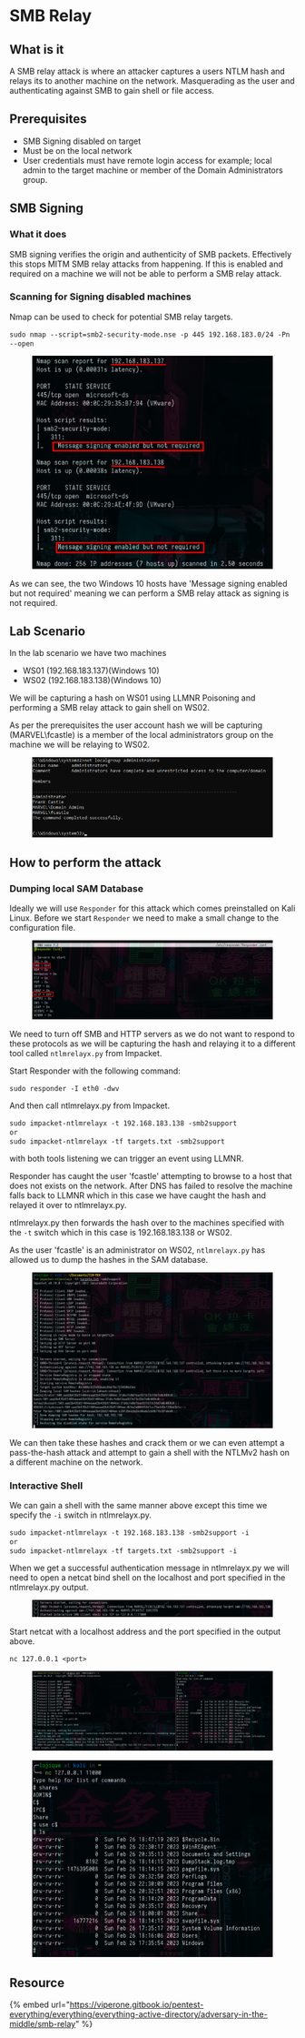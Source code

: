 # SMB Relay

## What is it

A SMB relay attack is where an attacker captures a users NTLM hash and relays its to another machine on the network. Masquerading as the user and authenticating against SMB to gain shell or file access.

## Prerequisites

* SMB Signing disabled on target
* Must be on the local network
* User credentials must have remote login access for example; local admin to the target machine or member of the Domain Administrators group.

## SMB Signing

### What it does

SMB signing verifies the origin and authenticity of SMB packets. Effectively this stops MITM SMB relay attacks from happening. If this is enabled and required on a machine we will not be able to perform a SMB relay attack.

### Scanning for Signing disabled machines

Nmap can be used to check for potential SMB relay targets.&#x20;

```
sudo nmap --script=smb2-security-mode.nse -p 445 192.168.183.0/24 -Pn --open
```

<figure><img src="../../../.gitbook/assets/image (5).png" alt=""><figcaption></figcaption></figure>

As we can see, the two Windows 10 hosts have 'Message signing enabled but not required' meaning we can perform a SMB relay attack as signing is not required.

## Lab Scenario

In the lab scenario we have two machines

* WS01 (192.168.183.137)(Windows 10)
* WS02 (192.168.183.138)(Windows 10)

We will be capturing a hash on WS01 using LLMNR Poisoning and performing a SMB relay attack to gain shell on WS02.

As per the prerequisites the user account hash we will be capturing (MARVEL\fcastle) is a member of the local administrators group on the machine we will be relaying to WS02.

<figure><img src="../../../.gitbook/assets/image (6).png" alt=""><figcaption></figcaption></figure>

## How to perform the attack

### Dumping local SAM Database

Ideally we will use `Responder` for this attack which comes preinstalled on Kali Linux. Before we start `Responder` we need to make a small change to the configuration file.

<figure><img src="../../../.gitbook/assets/image (2) (1).png" alt=""><figcaption></figcaption></figure>

We need to turn off SMB and HTTP servers as we do not want to respond to these protocols as we will be capturing the hash and relaying it to a different tool called `ntlmrelayx.py` from Impacket.

Start Responder with the following command:

```
sudo responder -I eth0 -dwv
```

And then call ntlmrelayx.py from Impacket.

```
sudo impacket-ntlmrelayx -t 192.168.183.138 -smb2support
or
sudo impacket-ntlmrelayx -tf targets.txt -smb2support
```

with both tools listening we can trigger an event using LLMNR.

Responder has caught the user 'fcastle' attempting to browse to a host that does not exists on the network. After DNS has failed to resolve the machine falls back to LLMNR which in this case we have caught the hash and relayed it over to ntlmrelayx.py.

ntlmrelayx.py then forwards the hash over to the machines specified with the `-t` switch which in this case is 192.168.183.138 or WS02.

As the user 'fcastle' is an administrator on WS02, `ntlmrelayx.py` has allowed us to dump the hashes in the SAM database.

<figure><img src="../../../.gitbook/assets/image (3).png" alt=""><figcaption></figcaption></figure>

We can then take these hashes and crack them or we can even attempt a pass-the-hash attack and attempt to gain a shell with the NTLMv2 hash on a different machine on the network.

### Interactive Shell

We can gain a shell with the same manner above except this time we specify the `-i` switch in ntlmrelayx.py.

```
sudo impacket-ntlmrelayx -t 192.168.183.138 -smb2support -i
or
sudo impacket-ntlmrelayx -tf targets.txt -smb2support -i
```

When we get a successful authentication message in ntlmrelayx.py we will need to open a netcat bind shell on the localhost and port specified in the ntlmrelayx.py output.

<figure><img src="../../../.gitbook/assets/image (4).png" alt=""><figcaption></figcaption></figure>

Start netcat with a localhost address and the port specified in the output above.

```
nc 127.0.0.1 <port>
```

<figure><img src="../../../.gitbook/assets/image (1) (1).png" alt=""><figcaption></figcaption></figure>

<figure><img src="../../../.gitbook/assets/image (7).png" alt=""><figcaption></figcaption></figure>

## Resource

{% embed url="https://viperone.gitbook.io/pentest-everything/everything/everything-active-directory/adversary-in-the-middle/smb-relay" %}
